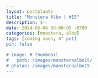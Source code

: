 ```yaml
---
layout: postplants
title: "Monstera Albo | #15"
description: $--
date: 2024-06-06 00:00:00 -0700
categories: [monstera, albo]
tags: [coming soon, 4" pot]
pin: false

# image: # thumbnail
#   path: /images/monsteraalbo15/
# photos: /images/monsteraalbo15
---
```

